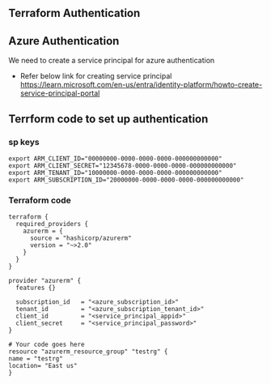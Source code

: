 ## Terraform Authentication

## Azure Authentication

We need to create a service principal for azure authentication 

* Refer below link for creating service principal
  https://learn.microsoft.com/en-us/entra/identity-platform/howto-create-service-principal-portal

## Terrform code to set up  authentication
  
### sp keys
```
export ARM_CLIENT_ID="00000000-0000-0000-0000-000000000000"
export ARM_CLIENT_SECRET="12345678-0000-0000-0000-000000000000"
export ARM_TENANT_ID="10000000-0000-0000-0000-000000000000"
export ARM_SUBSCRIPTION_ID="20000000-0000-0000-0000-000000000000"
```

### Terraform code

```
terraform {
  required_providers {
    azurerm = {
      source = "hashicorp/azurerm"
      version = "~>2.0"
    }
  }
}

provider "azurerm" {
  features {}

  subscription_id   = "<azure_subscription_id>"
  tenant_id         = "<azure_subscription_tenant_id>"
  client_id         = "<service_principal_appid>"
  client_secret     = "<service_principal_password>"
}

# Your code goes here
resource "azurerm_resource_group" "testrg" {
name = "testrg"
location= "East us"
}
```
